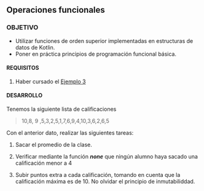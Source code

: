  	
## Operaciones funcionales

### OBJETIVO 

- Utilizar funciones de orden superior implementadas en estructuras de datos de Kotlin.
- Poner en práctica principios de programación funcional básica.

#### REQUISITOS 

1. Haber cursado el [Ejemplo 3](../Ejemplo-03)

#### DESARROLLO

Tenemos la siguiente lista de calificaciones

> 10,8, 9 ,5,3,2,5,1,7,6,9,4,10,3,6,2,6,5

Con el anterior dato, realizar las siguientes tareas:

1. Sacar el promedio de la clase.

2. Verificar mediante la función ***none*** que ningún alumno haya sacado una calificación menor a 4

3. Subir puntos extra a cada calificación, tomando en cuenta que la calificación máxima es de 10. No olvidar el principio de inmutabiliddad.

